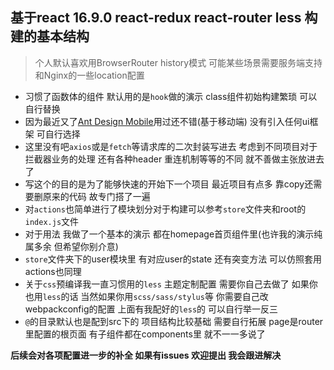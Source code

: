 ## 基于react 16.9.0 react-redux react-router less 构建的基本结构

> 个人默认喜欢用BrowserRouter history模式 可能某些场景需要服务端支持和Nginx的一些location配置

- 习惯了函数体的组件 默认用的是`hook`做的演示 class组件初始构建繁琐 可以自行替换
- 因为最近又了[Ant Design Mobile](https://mobile.ant.design/index-cn)用过还不错(基于移动端) 没有引入任何ui框架 可自行选择 
- 这里没有吧`axios`或是`fetch`等请求库的二次封装写进去 考虑到不同项目对于拦截器业务的处理 还有各种header 重连机制等等的不同 就不善做主张放进去了
- 写这个的目的是为了能够快速的开始下一个项目 最近项目有点多 靠copy还需要删原来的代码 故专门搭了一遍
- 对`actions`也简单进行了模块划分对于构建可以参考`store`文件夹和root的`index.js`文件
- 对于用法 我做了一个基本的演示 都在homepage首页组件里(也许我的演示纯属多余 但希望你别介意)
- `store`文件夹下的user模块里 有对应user的state 还有突变方法 可以仿照套用 actions也同理
- 关于`css`预编译我一直习惯用的`less` 主题定制配置 需要你自己去做了 如果你也用`less`的话 当然如果你用`scss/sass/stylus`等 你需要自己改webpackconfig的配置 上面有我配好的`less`的 可以自行举一反三
- `@`的目录默认也是配到src下的 项目结构比较基础 需要自行拓展 page是router里配置的根页面 有子组件都在components里 就不一一多说了

**后续会对各项配置进一步的补全 如果有issues 欢迎提出 我会跟进解决**

